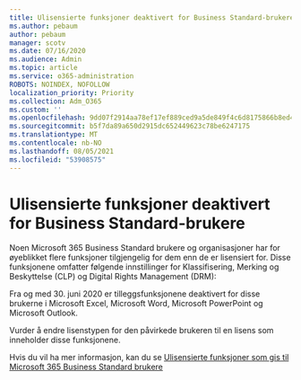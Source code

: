 ```yaml
---
title: Ulisensierte funksjoner deaktivert for Business Standard-brukere
ms.author: pebaum
author: pebaum
manager: scotv
ms.date: 07/16/2020
ms.audience: Admin
ms.topic: article
ms.service: o365-administration
ROBOTS: NOINDEX, NOFOLLOW
localization_priority: Priority
ms.collection: Adm_O365
ms.custom: ''
ms.openlocfilehash: 9dd07f2914aa78ef17ef889ced9a5de849f4c6d8175866b8ed4a41cbd28b9510
ms.sourcegitcommit: b5f7da89a650d2915dc652449623c78be6247175
ms.translationtype: MT
ms.contentlocale: nb-NO
ms.lasthandoff: 08/05/2021
ms.locfileid: "53908575"
---
```

# <a name="unlicensed-features-turned-off-for-business-standard-users"></a>Ulisensierte funksjoner deaktivert for Business Standard-brukere

Noen Microsoft 365 Business Standard brukere og organisasjoner har for øyeblikket flere funksjoner tilgjengelig for dem enn de er lisensiert for. Disse funksjonene omfatter følgende innstillinger for Klassifisering, Merking og Beskyttelse (CLP) og Digital Rights Management (DRM):
    
Fra og med 30. juni 2020 er tilleggsfunksjonene deaktivert for disse brukerne i Microsoft Excel, Microsoft Word, Microsoft PowerPoint og Microsoft Outlook.

Vurder å endre lisenstypen for den påvirkede brukeren til en lisens som inneholder disse funksjonene. 

Hvis du vil ha mer informasjon, kan du se [Ulisensierte funksjoner som gis til Microsoft 365 Business Standard brukere](https://support.microsoft.com/help/4568654/extra-features-to-be-turned-off-for-microsoft-365-business-standard?preview)